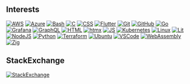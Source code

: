 

## Interests
[![AWS](https://skillicons.dev/icons?i=aws "AWS")](https://docs.aws.amazon.com/general/latest/gr/Welcome.html)
[![Azure](https://skillicons.dev/icons?i=azure "Azure")]([https://docs.aws.amazon.com/general/latest/gr/Welcome.html](https://learn.microsoft.com/en-us/azure/?product=popular))
[![Bash](https://skillicons.dev/icons?i=bash "Bash")](https://www.gnu.org/software/bash/manual/bash.html)
[![C](https://skillicons.dev/icons?i=c "C")](https://www.gnu.org/software/gnu-c-manual/gnu-c-manual.html)
[![CSS](https://skillicons.dev/icons?i=css "CSS")](https://developer.mozilla.org/en-US/docs/Web/CSS/Reference)
[![Flutter](https://skillicons.dev/icons?i=flutter "Flutter")](https://docs.flutter.dev/)
[![Git](https://skillicons.dev/icons?i=git "Git")](https://git-scm.com/docs)
[![GitHub](https://skillicons.dev/icons?i=github "GitHub")](https://docs.github.com)
[![Go](https://skillicons.dev/icons?i=go "Go")](https://go.dev/doc/)
[![Grafana](https://skillicons.dev/icons?i=grafana "Grafana")](https://grafana.com/docs/)
[![GraphQL](https://skillicons.dev/icons?i=graphql "GraphQL")](https://graphql.org/learn/)
[![HTML](https://skillicons.dev/icons?i=html "HTML")](https://developer.mozilla.org/en-US/docs/Web/HTML)
[![htmx](https://skillicons.dev/icons?i=htmx "htmx")](https://htmx.org/)
[![JS](https://skillicons.dev/icons?i=js "JS")](https://developer.mozilla.org/en-US/docs/Web/JavaScript/Reference)
[![Kubernetes](https://skillicons.dev/icons?i=kubernetes "Kubernetes")](https://kubernetes.io/docs/reference/)
[![Linux](https://skillicons.dev/icons?i=linux "Linux")](https://www.kernel.org/doc/html/latest/)
[![Lit](https://skillicons.dev/icons?i=lit "Lit")](https://lit.dev/learn/)
[![NodeJS](https://skillicons.dev/icons?i=nodejs "NodeJS")](https://nodejs.org)
[![Python](https://skillicons.dev/icons?i=py "Python")](https://www.python.org/doc)
[![Terraform](https://skillicons.dev/icons?i=terraform "Terraform")](https://developer.hashicorp.com/terraform/docs)
[![Ubuntu](https://skillicons.dev/icons?i=ubuntu "Ubuntu")](https://docs.ubuntu.com/)
[![VSCode](https://skillicons.dev/icons?i=vscode "VSCode")](https://code.visualstudio.com/Docs)
[![WebAssembly](https://skillicons.dev/icons?i=wasm "WebAssembly")](https://developer.mozilla.org/en-US/docs/WebAssembly)
[![Zig](https://skillicons.dev/icons?i=zig "Zig")](https://ziglang.org/documentation/master/)

## StackExchange
[![StackExchange](https://stackexchange.com/users/flair/102683.png "Profile for Michael Jackson on Stack Exchange, a network of free, community-driven Q&amp;A sites")](https://stackexchange.com/users/102683)
